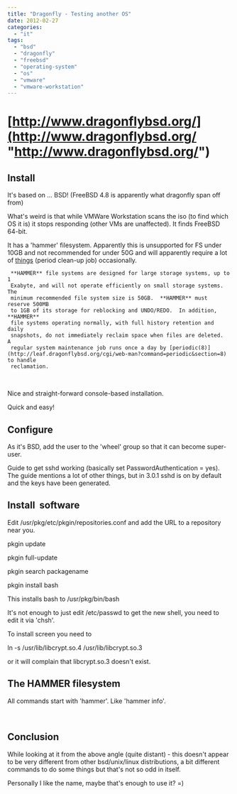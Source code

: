 ```yaml
---
title: "Dragonfly - Testing another OS"
date: 2012-02-27
categories: 
  - "it"
tags: 
  - "bsd"
  - "dragonfly"
  - "freebsd"
  - "operating-system"
  - "os"
  - "vmware"
  - "vmware-workstation"
---
```


# [http://www.dragonflybsd.org/](http://www.dragonflybsd.org/ "http://www.dragonflybsd.org/")

## Install

It's based on ... BSD! (FreeBSD 4.8 is apparently what dragonfly span off from)

What's weird is that while VMWare Workstation scans the iso (to find which OS it is) it stops responding (other VMs are unaffected). It finds FreeBSD 64-bit.

It has a 'hammer' filesystem. Apparently this is unsupported for FS under 10GB and not recommended for under 50G and will apparently require a lot of [things](http://leaf.dragonflybsd.org/cgi/web-man?command=newfs_hammer&section=8) (period clean-up job) occasionally.

     **HAMMER** file systems are designed for large storage systems, up to 1
     Exabyte, and will not operate efficiently on small storage systems.  The
     minimum recommended file system size is 50GB.  **HAMMER** must reserve 500MB
     to 1GB of its storage for reblocking and UNDO/REDO.  In addition, **HAMMER**
     file systems operating normally, with full history retention and daily
     snapshots, do not immediately reclaim space when files are deleted.  A
     regular system maintenance job runs once a day by [periodic(8)](http://leaf.dragonflybsd.org/cgi/web-man?command=periodic&section=8) to handle
     reclamation.

 

Nice and straight-forward console-based installation.

Quick and easy!

## Configure

As it's BSD, add the user to the 'wheel' group so that it can become super-user.

Guide to get sshd working (basically set PasswordAuthentication = yes). The guide mentions a lot of other things, but in 3.0.1 sshd is on by default and the keys have been generated.

## Install  software

Edit /usr/pkg/etc/pkgin/repositories.conf and add the URL to a repository near you.

pkgin update

pkgin full-update

pkgin search packagename

pkgin install bash

This installs bash to /usr/pkg/bin/bash

It's not enough to just edit /etc/passwd to get the new shell, you need to edit it via 'chsh'.

To install screen you need to

ln -s /usr/lib/libcrypt.so.4 /usr/lib/libcrypt.so.3

or it will complain that libcrypt.so.3 doesn't exist.

## The HAMMER filesystem

All commands start with 'hammer'. Like 'hammer info'.

 

## Conclusion

While looking at it from the above angle (quite distant) - this doesn't appear to be very different from other bsd/unix/linux distributions, a bit different commands to do some things but that's not so odd in itself.

Personally I like the name, maybe that's enough to use it? =)
